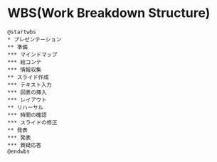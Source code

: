 # WBS(Work Breakdown Structure)

```plantUML
@startwbs
* プレゼンテーション
** 準備
*** マインドマップ
*** 絵コンテ
*** 情報収集
** スライド作成
*** テキスト入力
*** 図表の挿入
*** レイアウト
** リハーサル
*** 時間の確認
*** スライドの修正
** 発表
*** 発表
*** 質疑応答
@endwbs
```
